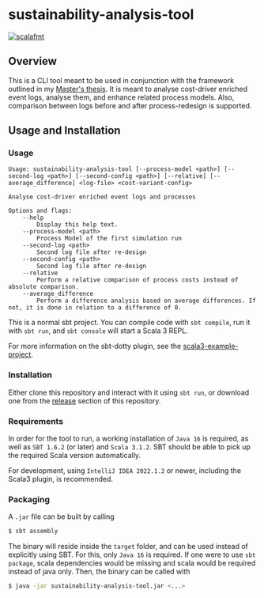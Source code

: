 # sustainability-analysis-tool

[![scalafmt](https://github.com/fyndalf/sustainability-analysis-tool/actions/workflows/scala-lint.yml/badge.svg)](https://github.com/fyndalf/sustainability-analysis-tool/actions/workflows/scala-lint.yml)

## Overview

This is a CLI tool meant to be used in conjunction with the framework outlined in my [Master's thesis](https://github.com/fyndalf/master-thesis).
It is meant to analyse cost-driver enriched event logs, analyse them, and enhance related process models.
Also, comparison between logs before and after process-redesign is supported.

## Usage and Installation

### Usage

```
Usage: sustainability-analysis-tool [--process-model <path>] [--second-log <path>] [--second-config <path>] [--relative] [--average_difference] <log-file> <cost-variant-config>

Analyse cost-driver enriched event logs and processes

Options and flags:
    --help
        Display this help text.
    --process-model <path>
        Process Model of the first simulation run
    --second-log <path>
        Second log file after re-design
    --second-config <path>
        Second log file after re-design
    --relative
        Perform a relative comparison of process costs instead of absolute comparison.
    --average_difference
        Perform a difference analysis based on average differences. If not, it is done in relation to a difference of 0.
```

This is a normal sbt project. You can compile code with `sbt compile`, run it with `sbt run`, and `sbt console`
will start a Scala 3 REPL.

For more information on the sbt-dotty plugin, see the
[scala3-example-project](https://github.com/scala/scala3-example-project/blob/main/README.md).

### Installation

Either clone this repository and interact with it using `sbt run`, or download one from the
[release](https://github.com/fyndalf/sustainability-analysis-tool/releases) section of this repository.

### Requirements

In order for the tool to run, a working installation of `Java 16` is required, as well as `SBT 1.6.2` (or later)
and `Scala 3.1.2`. SBT should be able to pick up the required Scala version automatically.

For development, using `IntelliJ IDEA 2022.1.2` or newer, including the Scala3 plugin, is recommended.

### Packaging

A `.jar` file can be built by calling

```bash
$ sbt assembly
```

The binary will reside inside the `target` folder, and can be used instead of explicitly using SBT. For this,
only `Java 16` is required. If one were to use `sbt package`, scala dependencies would be missing and scala would be
required instead of java only. Then, the binary can be called with

```bash
$ java -jar sustainability-analysis-tool.jar <...>
```

